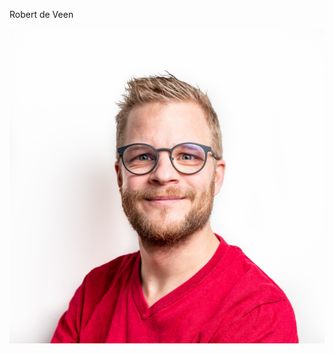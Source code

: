 Robert de Veen

![Author of this blog](./assets/images/Robert-de-Veen-2022-Square.jpg "Robert de Veen")
